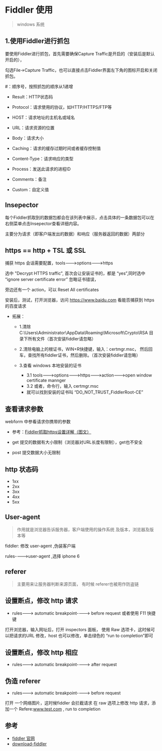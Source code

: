 # Fiddler 使用


>windows 系统

## 1.使用Fiddler进行抓包

要使用Fiddler进行抓包，首先需要确保Capture Traffic是开启的（安装后是默认开启的），

勾选File->Capture Traffic，也可以直接点击Fiddler界面左下角的图标开启和关闭抓包。

#：顺序号，按照抓包的顺序从1递增

- Result：HTTP状态码　　　　　　

- Protocol：请求使用的协议，如HTTP/HTTPS/FTP等

- HOST：请求地址的主机名或域名

- URL：请求资源的位置

- Body：请求大小

- Caching：请求的缓存过期时间或者缓存控制值

- Content-Type：请求响应的类型

- Process：发送此请求的进程ID

- Comments：备注 

- Custom：自定义值

## Insepector

每个Fiddler抓取到的数据包都会在该列表中展示，点击具体的一条数据包可以在右侧菜单点击Insepector查看详细内容。

主要分为请求（即客户端发出的数据）和响应（服务器返回的数据）两部分

## https == http + TSL 或 SSL

捕获 https 会话需要配置，tools--->options--->https

选中 "Decrypt HTTPS traffic", 首次会让安装证书的，都是 “yes”,同时选中 “ignore server certificate error” 忽略证书错误，

旁边还有一个 action，可以 Reset All certificates

安装后，测试，打开浏览器，访问 https://www.baidu.com 看能否捕获到 https 的百度请求


- 拓展：

  - 1.清除C:\Users\Administrator\AppData\Roaming\Microsoft\Crypto\RSA 目录下所有文件（首次安装fiddler请忽略）

  - 2.清除电脑上的根证书，WIN+R快捷键，输入：certmgr.msc， 然后回车，查找所有fiddler证书，然后删除。（首次安装fiddler请忽略）

  - 3.查看 windows 本地安装的证书
    - 3.1 tools--->options--->https--->action--->open window certificate mannger
    - 3.2 或者，命令行，输入 certmgr.msc
    - 就可以找到安装的证书叫 “DO_NOT_TRUST_FiddlerRoot-CE”


## 查看请求参数

webform 中参看请求你携带的参数
    

- 参考：[Fiddler抓取https设置详解（图文）](https://www.cnblogs.com/joshua317/p/8670923.html)

- get 提交的数据有大小限制（浏览器对URL长度有限制），get也不安全
- post 提交数据大小无限制



## http 状态码

- 1xx
- 2xx
- 3xx
- 4xx
- 5xx


## User-agent

>作用就是浏览器告诉服务器，客户端使用的操作系统 及版本，浏览器及版本等

fiddler: 修改 user-agent ,伪装客户端

rules---->user-agent ,选择 iphone 6



## referer
>主要用来让服务器判断来源页面，
有时候 referer也被用作防盗链

## 设置断点，修改 http 请求

- rules---> automatic breakpoint----> before request 或者使用 F11 快捷键

打开浏览器，输入网址后，打开 inspectors 面板， 使用 Raw 选项卡，这时候可以把请求的URL 修改，host 也可以修改，单击绿色的 “run to completion”即可

## 设置断点，修改 http 相应
- rules---> automatic breakpoint----> after request 

## 伪造 referer

- rules---> automatic breakpoint----> before request

打开 一个网络图片，这时候fiddler 会拦截请求 在 raw 选项上修改 http 请求，添加一个 Refere:www.test.com , run to completion


## 参考
- [fiddler 官网](https://www.telerik.com/fiddler)
- [download-fiddler](https://www.telerik.com/download/fiddler)

